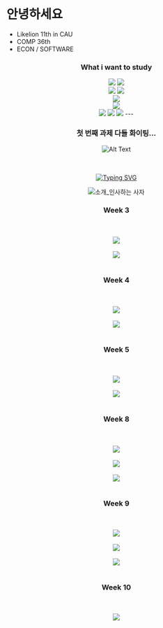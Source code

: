# 안녕하세요

- Likelion 11th in CAU
- COMP 36th
- ECON / SOFTWARE

<div align=center>
<h3> What i want to study </h3>
</div>

<div align="center">
	<img src="https://img.shields.io/badge/Python-3766AB?style=for-the-badge&logo=Python&logoColor=white"/></a>
	<img src="https://img.shields.io/badge/Django-092E20?style=for-the-badge&logo=Django&logoColor=white"/></a>			
</br>
<div align="center">
	<img src="https://img.shields.io/badge/java-007396?style=for-the-badge&logo=java&logoColor=white">
	<img src="https://img.shields.io/badge/Spring-6DB33F?style=for-the-badge&logo=Spring&logoColor=white"/></a>
</br>
<div align="center">
	<img src="https://img.shields.io/badge/mysql-4479A1?style=for-the-badge&logo=mysql&logoColor=white">
</br>
<div align="center">
	<img src="https://img.shields.io/badge/amazonaws-232F3E?style=for-the-badge&logo=amazonaws&logoColor=white">
</br>
<div align="center">
	<img src="https://img.shields.io/badge/github-181717?style=for-the-badge&logo=github&logoColor=white">
	<img src="https://img.shields.io/badge/git-F05032?style=for-the-badge&logo=git&logoColor=white">
	<img src="https://img.shields.io/badge/Notion-000000?style=for-the-badge&logo=Notion&logoColor=white">
---

### 첫 번째 과제 다들 화이팅...

![Alt Text](https://media.giphy.com/media/vFKqnCdLPNOKc/giphy.gif)
</br>
</br>
</br>

[![Typing SVG](https://readme-typing-svg.herokuapp.com?size=30&duration=4500&color=F77500&width=600&lines=%F0%9F%A6%81_Welcome_Jinyoung_Park_%F0%9F%A6%81+)](https://git.io/typing-svg)

<div align="center">

![소개_인사하는 사자](https://user-images.githubusercontent.com/81146131/221498526-e2db6afd-e36d-447c-ab58-58069793bedf.gif)

<h3>Week 3</h3>
</br></br>
<img src="png/week3_standard.png">
</br></br>
<img src="png/week3_challenge.png">
</br></br>
<h3>Week 4</h3>
</br></br>
<img src="png/week4_standard.png">
</br></br>
<img src="png/week4_challenge.png">
</br></br>
<h3>Week 5</h3>
</br></br>
<img src="png/week5_standard.png">
</br></br>
<img src="png/week5_challenge.png">
</br></br>
<h3>Week 8</h3>
</br></br>
<img src="png/week8_standard.png">
</br></br>
<img src="png/week8_challenge_1.png">
</br></br>
<img src="png/week8_challenge_2.png">
</br></br>
<h3>Week 9</h3>
</br></br>
<img src="png/week9_standard.png">
</br></br>
<img src="png/week9_challenge_1.png">
</br></br>
<img src="png/week9_challenge_2.png">
</br></br>
<h3>Week 10</h3>
</br></br>
<img src="png/week10_standard.png">
</br></br>
</div>

</div>
